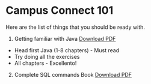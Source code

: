 # Campus Connect 101

Here are the list of things that you should be ready with.

1. Getting familiar with Java [Download PDF](https://github.com/H4rryp0tt3r/Campus-Connect-101/raw/master/head_first_java_second_edition.pdf)
  * Head first Java (1-8 chapters) - Must read
  * Try doing all the exercises
  * All chapters - Excellento!
2. Complete SQL commands Book [Download PDF](https://github.com/H4rryp0tt3r/Campus-Connect-101/raw/master/SQL-Commands.pdf)
